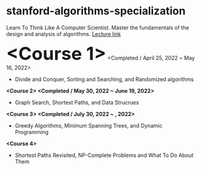 # stanford-algorithms-specialization
Learn To Think Like A Computer Scientist. Master the fundamentals of the design and analysis of algorithms.
[Lecture link](https://www.coursera.org/specializations/algorithms)

<font size=100>**&lt;Course 1&gt;**</font> <Completed / April 25, 2022 ~ May 16, 2022>
- Divide and Conquer, Sorting and Searching, and Randomized algorithms

**&lt;Course 2&gt; <Completed / May 30, 2022 ~ June 19, 2022>**
- Graph Search, Shortest Paths, and Data Strucrues

**&lt;Course 3&gt; <Completed / July 30, 2022 ~ , 2022>**
- Greedy Algorithms, Minimum Spanning Trees, and Dynamic Programming

**&lt;Course 4&gt;**
- Shortest Paths Revisited, NP-Complete Problems and What To Do About Them
